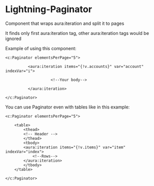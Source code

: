 # Lightning-Paginator
Component that wraps aura:iteration and split it to pages

It finds only first aura:iteration tag, other aura:iteration tags would be ignored

Example of using this component:
```
<c:Paginator elementsPerPage="5">

          <aura:iteration items="{!v.accounts}" var="account" indexVar="i">

                    <!--Your body-->
                                          
          </aura:iteration>
          
</c:Paginator>
```

You can use Paginator even with tables like in this example:
```
<c:Paginator elementsPerPage="5">

    <table>
        <thead>
        <!-- Header -->
        </thead>
        <tbody>
        <aura:iteration items="{!v.items}" var="item" indexVar="index">
            <!--Rows-->
        </aura:iteration>
        </tbody>
    </table>

</c:Paginator>

